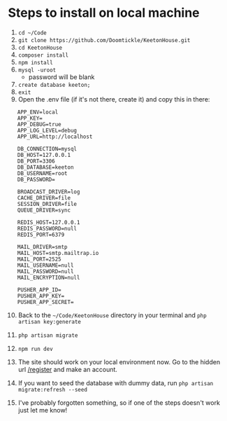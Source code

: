 # Steps to install on local machine

1. `cd ~/Code`
2. `git clone https://github.com/Doomtickle/KeetonHouse.git`
3. `cd KeetonHouse`
4. `composer install`
5. `npm install`
6. `mysql -uroot` 
    * password will be blank
7. `create database keeton;`
8. `exit`
9. Open the .env file (if it's not there, create it) and copy this in there:
```APP_NAME=Laravel
   APP_ENV=local
   APP_KEY=
   APP_DEBUG=true
   APP_LOG_LEVEL=debug
   APP_URL=http://localhost
   
   DB_CONNECTION=mysql
   DB_HOST=127.0.0.1
   DB_PORT=3306
   DB_DATABASE=keeton
   DB_USERNAME=root
   DB_PASSWORD=
   
   BROADCAST_DRIVER=log
   CACHE_DRIVER=file
   SESSION_DRIVER=file
   QUEUE_DRIVER=sync
   
   REDIS_HOST=127.0.0.1
   REDIS_PASSWORD=null
   REDIS_PORT=6379
   
   MAIL_DRIVER=smtp
   MAIL_HOST=smtp.mailtrap.io
   MAIL_PORT=2525
   MAIL_USERNAME=null
   MAIL_PASSWORD=null
   MAIL_ENCRYPTION=null
   
   PUSHER_APP_ID=
   PUSHER_APP_KEY=
   PUSHER_APP_SECRET=
   ```
   10. Back to the `~/Code/KeetonHouse` directory in your terminal and `php artisan key:generate`
   11. `php artisan migrate`
   12. `npm run dev`
   12. The site should work on your local environment now. Go to the hidden url [/register](http://KeetonHouse.dev) and make an account.
   14. If you want to seed the database with dummy data, run `php artisan migrate:refresh --seed`
   
   15. I've probably forgotten something, so if one of the steps doesn't work just let me know!
